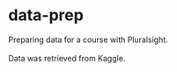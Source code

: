 # data-prep
Preparing data for a course with Pluralsight.
<br></br>
Data was retrieved from Kaggle.
